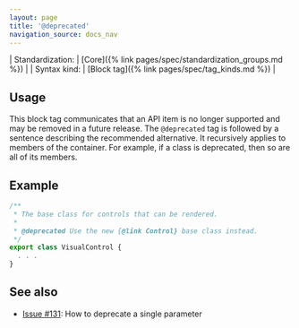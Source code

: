 ```yaml
---
layout: page
title: '@deprecated'
navigation_source: docs_nav
---
```


| Standardization: | [Core]({% link pages/spec/standardization_groups.md %}) |
| Syntax kind: | [Block tag]({% link pages/spec/tag_kinds.md %}) |

## Usage

This block tag communicates that an API item is no longer supported and may be removed in a future release.
The `@deprecated` tag is followed by a sentence describing the recommended alternative. It recursively applies
to members of the container. For example, if a class is deprecated, then so are all of its members.

## Example

```ts
/**
 * The base class for controls that can be rendered.
 *
 * @deprecated Use the new {@link Control} base class instead.
 */
export class VisualControl {
  . . .
}
```

## See also

- [Issue #131](https://github.com/microsoft/tsdoc/issues/131): How to deprecate a single parameter
